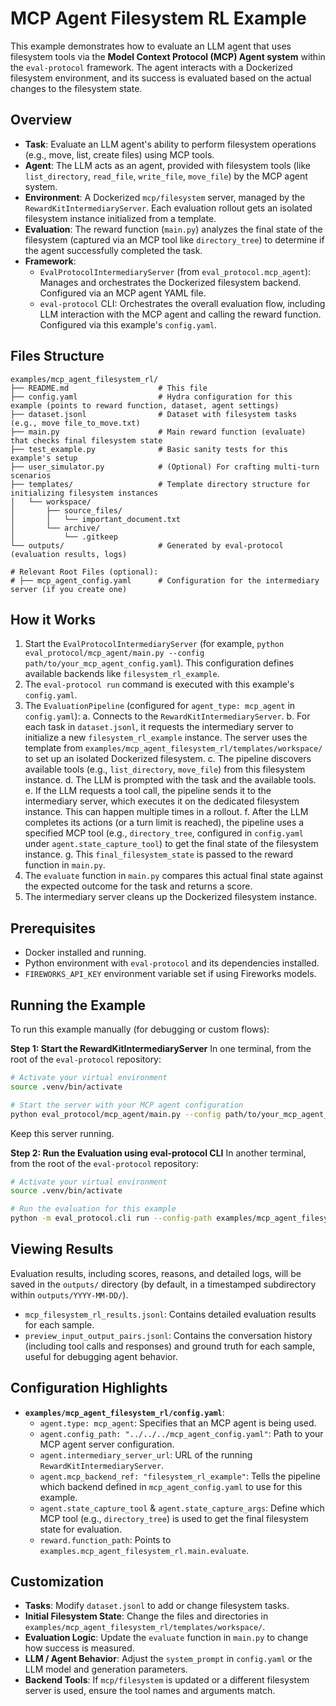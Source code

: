 # MCP Agent Filesystem RL Example

This example demonstrates how to evaluate an LLM agent that uses filesystem tools via the **Model Context Protocol (MCP) Agent system** within the `eval-protocol` framework. The agent interacts with a Dockerized filesystem environment, and its success is evaluated based on the actual changes to the filesystem state.

## Overview

-   **Task**: Evaluate an LLM agent's ability to perform filesystem operations (e.g., move, list, create files) using MCP tools.
-   **Agent**: The LLM acts as an agent, provided with filesystem tools (like `list_directory`, `read_file`, `write_file`, `move_file`) by the MCP agent system.
-   **Environment**: A Dockerized `mcp/filesystem` server, managed by the `RewardKitIntermediaryServer`. Each evaluation rollout gets an isolated filesystem instance initialized from a template.
-   **Evaluation**: The reward function (`main.py`) analyzes the final state of the filesystem (captured via an MCP tool like `directory_tree`) to determine if the agent successfully completed the task.
-   **Framework**:
    *   `EvalProtocolIntermediaryServer` (from `eval_protocol.mcp_agent`): Manages and orchestrates the Dockerized filesystem backend. Configured via an MCP agent YAML file.
    *   `eval-protocol` CLI: Orchestrates the overall evaluation flow, including LLM interaction with the MCP agent and calling the reward function. Configured via this example's `config.yaml`.

## Files Structure

```
examples/mcp_agent_filesystem_rl/
├── README.md                    # This file
├── config.yaml                  # Hydra configuration for this example (points to reward function, dataset, agent settings)
├── dataset.jsonl                # Dataset with filesystem tasks (e.g., move file_to_move.txt)
├── main.py                      # Main reward function (evaluate) that checks final filesystem state
├── test_example.py              # Basic sanity tests for this example's setup
├── user_simulator.py            # (Optional) For crafting multi-turn scenarios
├── templates/                   # Template directory structure for initializing filesystem instances
│   └── workspace/
│       ├── source_files/
│       │   └── important_document.txt
│       └── archive/
│           └── .gitkeep
└── outputs/                     # Generated by eval-protocol (evaluation results, logs)

# Relevant Root Files (optional):
# ├── mcp_agent_config.yaml      # Configuration for the intermediary server (if you create one)
```

## How it Works

1.  Start the `EvalProtocolIntermediaryServer` (for example, `python eval_protocol/mcp_agent/main.py --config path/to/your_mcp_agent_config.yaml`). This configuration defines available backends like `filesystem_rl_example`.
2.  The `eval-protocol run` command is executed with this example's `config.yaml`.
3.  The `EvaluationPipeline` (configured for `agent_type: mcp_agent` in `config.yaml`):
    a.  Connects to the `RewardKitIntermediaryServer`.
    b.  For each task in `dataset.jsonl`, it requests the intermediary server to initialize a new `filesystem_rl_example` instance. The server uses the template from `examples/mcp_agent_filesystem_rl/templates/workspace/` to set up an isolated Dockerized filesystem.
    c.  The pipeline discovers available tools (e.g., `list_directory`, `move_file`) from this filesystem instance.
    d.  The LLM is prompted with the task and the available tools.
    e.  If the LLM requests a tool call, the pipeline sends it to the intermediary server, which executes it on the dedicated filesystem instance. This can happen multiple times in a rollout.
    f.  After the LLM completes its actions (or a turn limit is reached), the pipeline uses a specified MCP tool (e.g., `directory_tree`, configured in `config.yaml` under `agent.state_capture_tool`) to get the final state of the filesystem instance.
    g.  This `final_filesystem_state` is passed to the reward function in `main.py`.
4.  The `evaluate` function in `main.py` compares this actual final state against the expected outcome for the task and returns a score.
5.  The intermediary server cleans up the Dockerized filesystem instance.

## Prerequisites

-   Docker installed and running.
-   Python environment with `eval-protocol` and its dependencies installed.
-   `FIREWORKS_API_KEY` environment variable set if using Fireworks models.

## Running the Example

To run this example manually (for debugging or custom flows):

   **Step 1: Start the RewardKitIntermediaryServer**
   In one terminal, from the root of the `eval-protocol` repository:
   ```bash
   # Activate your virtual environment
   source .venv/bin/activate

   # Start the server with your MCP agent configuration
   python eval_protocol/mcp_agent/main.py --config path/to/your_mcp_agent_config.yaml
   ```
   Keep this server running.

   **Step 2: Run the Evaluation using eval-protocol CLI**
   In another terminal, from the root of the `eval-protocol` repository:
   ```bash
   # Activate your virtual environment
   source .venv/bin/activate

   # Run the evaluation for this example
   python -m eval_protocol.cli run --config-path examples/mcp_agent_filesystem_rl --config-name config
   ```

## Viewing Results

Evaluation results, including scores, reasons, and detailed logs, will be saved in the `outputs/` directory (by default, in a timestamped subdirectory within `outputs/YYYY-MM-DD/`).
-   `mcp_filesystem_rl_results.jsonl`: Contains detailed evaluation results for each sample.
-   `preview_input_output_pairs.jsonl`: Contains the conversation history (including tool calls and responses) and ground truth for each sample, useful for debugging agent behavior.

## Configuration Highlights

-   **`examples/mcp_agent_filesystem_rl/config.yaml`**:
    *   `agent.type: mcp_agent`: Specifies that an MCP agent is being used.
    *   `agent.config_path: "../../../mcp_agent_config.yaml"`: Path to your MCP agent server configuration.
    *   `agent.intermediary_server_url`: URL of the running `RewardKitIntermediaryServer`.
    *   `agent.mcp_backend_ref: "filesystem_rl_example"`: Tells the pipeline which backend defined in `mcp_agent_config.yaml` to use for this example.
    *   `agent.state_capture_tool` & `agent.state_capture_args`: Define which MCP tool (e.g., `directory_tree`) is used to get the final filesystem state for evaluation.
    *   `reward.function_path`: Points to `examples.mcp_agent_filesystem_rl.main.evaluate`.

## Customization

-   **Tasks**: Modify `dataset.jsonl` to add or change filesystem tasks.
-   **Initial Filesystem State**: Change the files and directories in `examples/mcp_agent_filesystem_rl/templates/workspace/`.
-   **Evaluation Logic**: Update the `evaluate` function in `main.py` to change how success is measured.
-   **LLM / Agent Behavior**: Adjust the `system_prompt` in `config.yaml` or the LLM model and generation parameters.
-   **Backend Tools**: If `mcp/filesystem` is updated or a different filesystem server is used, ensure the tool names and arguments match.
